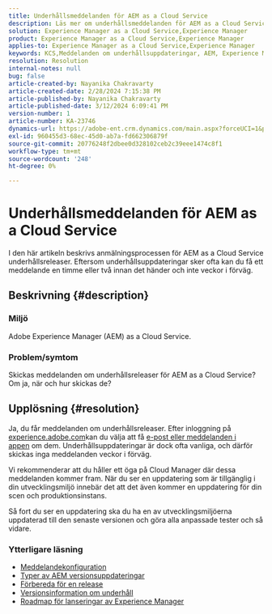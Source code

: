 ```yaml
---
title: Underhållsmeddelanden för AEM as a Cloud Service
description: Läs mer om underhållsmeddelanden för AEM as a Cloud Service
solution: Experience Manager as a Cloud Service,Experience Manager
product: Experience Manager as a Cloud Service,Experience Manager
applies-to: Experience Manager as a Cloud Service,Experience Manager
keywords: KCS,Meddelanden om underhållsuppdateringar, AEM, Experience Manager, underhållsreleaser, molnhanterare
resolution: Resolution
internal-notes: null
bug: false
article-created-by: Nayanika Chakravarty
article-created-date: 2/28/2024 7:15:38 PM
article-published-by: Nayanika Chakravarty
article-published-date: 3/12/2024 6:09:41 PM
version-number: 1
article-number: KA-23746
dynamics-url: https://adobe-ent.crm.dynamics.com/main.aspx?forceUCI=1&pagetype=entityrecord&etn=knowledgearticle&id=9576dbbf-6dd6-ee11-9079-6045bd0065f9
exl-id: 960455d3-68ec-45d0-ab7a-fd662306879f
source-git-commit: 20776248f2dbee0d328102ceb2c39eee1474c8f1
workflow-type: tm+mt
source-wordcount: '248'
ht-degree: 0%

---
```


# Underhållsmeddelanden för AEM as a Cloud Service


I den här artikeln beskrivs anmälningsprocessen för AEM as a Cloud Service underhållsreleaser. Eftersom underhållsuppdateringar sker ofta kan du få ett meddelande en timme eller två innan det händer och inte veckor i förväg.

## Beskrivning {#description}


### Miljö

Adobe Experience Manager (AEM) as a Cloud Service.

### Problem/symtom

Skickas meddelanden om underhållsreleaser för AEM as a Cloud Service? Om ja, när och hur skickas de?


## Upplösning {#resolution}


Ja, du får meddelanden om underhållsreleaser. Efter inloggning på [experience.adobe.com](https://experience.adobe.com)kan du välja att få [e-post eller meddelanden i appen](https://experienceleague.adobe.com/docs/experience-manager-cloud-service/content/implementing/using-cloud-manager/notifications.html?lang=en) om dem. Underhållsuppdateringar är dock ofta vanliga, och därför skickas inga meddelanden veckor i förväg.

Vi rekommenderar att du håller ett öga på Cloud Manager där dessa meddelanden kommer fram. När du ser en uppdatering som är tillgänglig i din utvecklingsmiljö innebär det att det även kommer en uppdatering för din scen och produktionsinstans.

Så fort du ser en uppdatering ska du ha en av utvecklingsmiljöerna uppdaterad till den senaste versionen och göra alla anpassade tester och så vidare.

### Ytterligare läsning

- [Meddelandekonfiguration](https://experienceleague.adobe.com/docs/experience-manager-cloud-service/content/implementing/using-cloud-manager/notifications.html?lang=en#configuration)
- [Typer av AEM versionsuppdateringar](https://experienceleague.adobe.com/docs/experience-manager-cloud-service/content/implementing/deploying/aem-version-updates.html?lang=en#update-types)
- [Förbereda för en release](https://experienceleague.adobe.com/docs/experience-manager-cloud-service/content/release-notes/home.html?lang=en#how-to-prepare)
- [Versionsinformation om underhåll](https://experienceleague.adobe.com/docs/experience-manager-cloud-service/content/release-notes/maintenance/latest.html?lang=en)
- [Roadmap för lanseringar av Experience Manager](https://experienceleague.adobe.com/docs/experience-manager-release-information/aem-release-updates/update-releases-roadmap.html?lang=en#aem-as-cloud-service)

